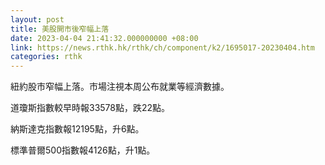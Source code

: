 ```yaml
---
layout: post
title: 美股開市後窄幅上落
date: 2023-04-04 21:41:32.000000000 +08:00
link: https://news.rthk.hk/rthk/ch/component/k2/1695017-20230404.htm
categories: rthk
---
```


紐約股市窄幅上落。市場注視本周公布就業等經濟數據。

道瓊斯指數較早時報33578點，跌22點。

納斯達克指數報12195點，升6點。

標準普爾500指數報4126點，升1點。
